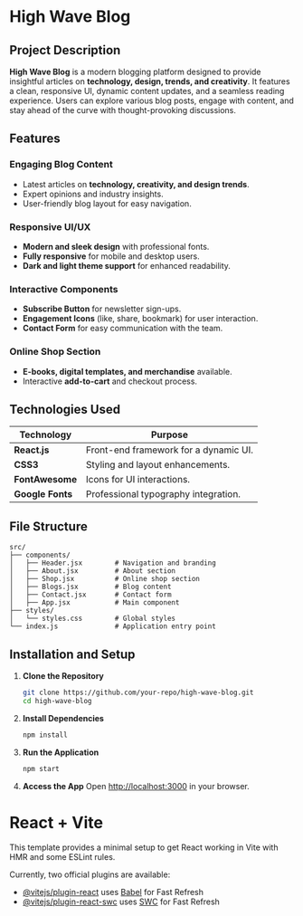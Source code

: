 # High Wave Blog

## Project Description

**High Wave Blog** is a modern blogging platform designed to provide insightful articles on **technology, design, trends, and creativity**. It features a clean, responsive UI, dynamic content updates, and a seamless reading experience. Users can explore various blog posts, engage with content, and stay ahead of the curve with thought-provoking discussions.

## Features

### Engaging Blog Content
- Latest articles on **technology, creativity, and design trends**.
- Expert opinions and industry insights.
- User-friendly blog layout for easy navigation.

### Responsive UI/UX
- **Modern and sleek design** with professional fonts.
- **Fully responsive** for mobile and desktop users.
- **Dark and light theme support** for enhanced readability.

### Interactive Components
- **Subscribe Button** for newsletter sign-ups.
- **Engagement Icons** (like, share, bookmark) for user interaction.
- **Contact Form** for easy communication with the team.

### Online Shop Section
- **E-books, digital templates, and merchandise** available.
- Interactive **add-to-cart** and checkout process.

## Technologies Used

| Technology      | Purpose |
|---------------|---------|
| **React.js**  | Front-end framework for a dynamic UI. |
| **CSS3**      | Styling and layout enhancements. |
| **FontAwesome** | Icons for UI interactions. |
| **Google Fonts** | Professional typography integration. |

## File Structure

```
src/
├── components/
│   ├── Header.jsx        # Navigation and branding
│   ├── About.jsx         # About section
│   ├── Shop.jsx          # Online shop section
│   ├── Blogs.jsx         # Blog content
│   ├── Contact.jsx       # Contact form
│   ├── App.jsx           # Main component
├── styles/
│   └── styles.css        # Global styles
└── index.js              # Application entry point
```

## Installation and Setup

1. **Clone the Repository**
   ```bash
   git clone https://github.com/your-repo/high-wave-blog.git
   cd high-wave-blog
   ```
2. **Install Dependencies**
   ```bash
   npm install
   ```
3. **Run the Application**
   ```bash
   npm start
   ```
4. **Access the App**
   Open [http://localhost:3000](http://localhost:3000) in your browser.

# React + Vite

This template provides a minimal setup to get React working in Vite with HMR and some ESLint rules.

Currently, two official plugins are available:

- [@vitejs/plugin-react](https://github.com/vitejs/vite-plugin-react/blob/main/packages/plugin-react/README.md) uses [Babel](https://babeljs.io/) for Fast Refresh
- [@vitejs/plugin-react-swc](https://github.com/vitejs/vite-plugin-react-swc) uses [SWC](https://swc.rs/) for Fast Refresh

